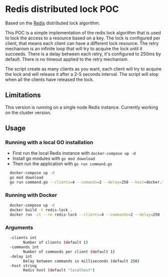 # Redis distributed lock POC

Based on the [Redis](https://redis.io/docs/reference/patterns/distributed-locks/) distributed lock algorithm.

This POC is a simple implementation of the redis lock algorithm that is used to lock the access to a resource
based on a key. The lock is configured per client, that means each client can have a different lock
resource. The retry mechanism is an infinite loop that will try to acquire the lock until it succeeds. There is a 
delay between each retry, it's configured to 250ms by default. There is no timeout applied to the retry mechanism.

The script create as many clients as you want, each client will try to acquire the lock and will
release it after a 2-5 seconds interval. The script will stop when all the clients have released the lock.

## Limitations

This version is running on a single node Redis instance. Currently working on the cluster version.


## Usage

### Running with a local GO installation

- First run the local Redis instance with `docker-compose up -d`
- Install go modules with `go mod download`
- Then run the application with `go run command.go`

```bash
  docker-compose up -d
  go mod download
  go run command.go --clients=4 --comands=2 --delay=250 --host=docker.for.mac.localhost
```

### Running with Docker

```bash
  docker-compose up -d
  docker build -t redis-lock .
  docker run -it --rm redis-lock --clients=4 --commands=2 --delay=250 --host=docker.for.mac.localhost
```


### Arguments
  
  ```bash
    -clients int
          Number of clients (default 1)
    -commands int
          Number of commands per client (default 1)
    -delay int
          Delay between commands in milliseconds (default 250)
    -host string
          Redis host (default "localhost")
  ```